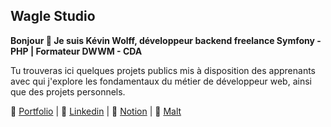 ## Wagle Studio

**Bonjour 👋 Je suis Kévin Wolff, développeur backend freelance Symfony - PHP | Formateur DWWM - CDA**

Tu trouveras ici quelques projets publics mis à disposition des apprenants avec qui j'explore les fondamentaux du métier de développeur web, ainsi que des projets personnels.

🔗 [Portfolio](https://wolff-kevin.fr) | 📰 [Linkedin](https://www.linkedin.com/in/wolff-kevin) | 🎲 [Notion](https://kevin-wolff.notion.site/Drive-Notion-Kevin-Wolff-1932080267e5806a9464f758d4ee096f?pvs=74) | 🌾 [Malt](https://www.malt.fr/profile/kevinwolff)
